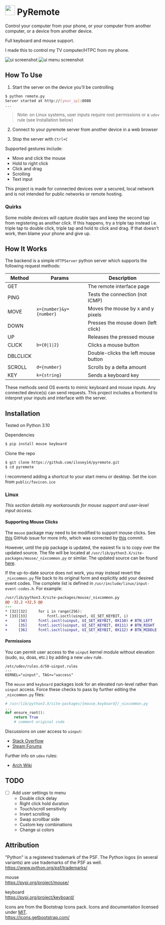# <img src="public/favicon.ico" height="32"> PyRemote

Control your computer from your phone,
or your computer from another computer,
or a device from another device.

Full keyboard and mouse support.

I made this to control my TV computer/HTPC from my phone.

![ui screenshot](img/ui.png)
![ui menu screenshot](img/ui-menu.png)

## How To Use

1. Start the server on the device you'll be controlling

```bash
$ python remote.py
Server started at http://[your_ip]:8080
...
```

> Note: on Linux systems, user inputs require root permissions or a `udev` rule (see Installation below)

2. Connect to your pyremote server from another device in a web browser

3. Stop the server with `Ctrl+C`

Supported gestures include:
- Move and click the mouse
- Hold to right click
- Click and drag
- Scrolling
- Text input

This project is made for connected devices over a secured, local network
and is not intended for public networks or remote hosting.

### Quirks

Some mobile devices will capture double taps and keep the second tap from
registering as another click. If this happens, try a triple tap instead
i.e. triple tap to double click, triple tap and hold to click and drag.
If that doesn't work, then blame your phone and give up.

## How It Works

The backend is a simple `HTTPServer` python server which supports
the following request methods:

| Method   | Params                  | Description                         |
| -------- | ----------------------- | ----------------------------------- |
| GET      |                         | The remote interface page           |
| PING     |                         | Tests the connection (not ICMP)     |
| MOVE     | `x={number}&y={number}` | Moves the mouse by x and y pixels   |
| DOWN     |                         | Presses the mouse down (left click) |
| UP       |                         | Releases the pressed mouse          |
| CLICK    | `b={0\|1\|2}`           | Clicks a mouse button               |
| DBLCLICK |                         | Double-clicks the left mouse button |
| SCROLL   | `d={number}`            | Scrolls by a delta amount           |
| KEY      | `k={string}`            | Sends a keyboard key                |

These methods send OS events to mimic keyboard and mouse inputs.
Any connected device(s) can send requests.
This project includes a frontend to interpret your inputs and interface with the server.

## Installation

Tested on Python 3.10

Dependencies

```bash
$ pip install mouse keyboard
```

Clone the repo

```bash
$ git clone https://github.com/ilosey14/pyremote.git
$ cd pyremote
```

I recommend adding a shortcut to your start menu or desktop.
Set the icon from `public/favicon.ico`

### Linux

*This section details my workarounds for mouse support and user-level input access.*

#### Supporting Mouse Clicks

The `mouse` package may need to be modified to support mouse clicks.
See <a href="https://github.com/boppreh/mouse/issues/37" target="_blank">this</a> GitHub issue for more info,
which was corrected by <a href="https://github.com/boppreh/mouse/commit/9c5630f0d9d6f4f76cf56291ce3f864e87ad1105" target="_blank">this</a> commit.

However, until the pip package is updated, the easiest fix is to copy over the updated source.
The file will be located at `/usr/lib/python3.X/site-packages/mouse/_nixcommon.py` or similar.
The updated source can be found <a href="https://raw.githubusercontent.com/boppreh/mouse/9c5630f0d9d6f4f76cf56291ce3f864e87ad1105/mouse/_nixcommon.py" target="_blank">here</a>.

If the up-to-date source does not work, you may instead revert the `_nixcommon.py` file back to its original form and explicitly add your desired event codes.
The complete list is defined in `/usr/include/linux/input-event-codes.h`.
For example:

```diff
/usr/lib/python3.X/site-packages/mouse/_nixcommon.py
@@ -32,2 +32,5 @@
---
* [32][32]     for i in range(256):
* [33][33]         fcntl.ioctl(uinput, UI_SET_KEYBIT, i)
+     [34]     fcntl.ioctl(uinput, UI_SET_KEYBIT, 0X110) # BTN_LEFT
+     [35]     fcntl.ioctl(uinput, UI_SET_KEYBIT, 0X111) # BTN_RIGHT
+     [36]     fcntl.ioctl(uinput, UI_SET_KEYBIT, 0X112) # BTN_MIDDLE
```

#### Permissions

You can permit user access to the `uinput` kernel module without elevation (sudo, su, doas, etc.)
by adding a new `udev` rule.

```rules
/etc/udev/rules.d/50-uinput.rules
---
KERNEL="uinput", TAG+="uaccess"
```

The `mouse` and `keyboard` packages look for an elevated run-level rather than `uinput` access.
Force these checks to pass by further editing the `_nixcommon.py` files:

```python
# /usr/lib/python3.X/site-packages/{mouse,keyboard}/_nixcommon.py
...
def ensure_root():
    return True
    # comment original code
```

Discussions on user access to `uinput`:
- [Stack Overflow](https://stackoverflow.com/questions/11939255/writing-to-dev-uinput-on-ubuntu-12-04)
- [Steam Forums](https://steamcommunity.com/app/353370/discussions/2/1735465524711324558/)

Further info on `udev` rules:
- [Arch Wiki](https://wiki.archlinux.org/title/Udev)

## TODO

- [ ] Add user settings to menu
  - Double click delay
  - Right click hold duration
  - Touch/scroll sensitivity
  - Invert scrolling
  - Swap scrollbar side
  - Custom key combinations
  - Change ui colors

## Attribution

"Python" is a registered trademark of the PSF.
The Python logos (in several variants) are use trademarks of the PSF as well.
<br>
https://www.python.org/psf/trademarks/

mouse
<br>
https://pypi.org/project/mouse/

keyboard
<br>
https://pypi.org/project/keyboard/

Icons are from the Bootstrap Icons pack.
Icons and documentation licensed under [MIT](https://github.com/twbs/icons/blob/main/LICENSE.md).
<br>
https://icons.getbootstrap.com/
